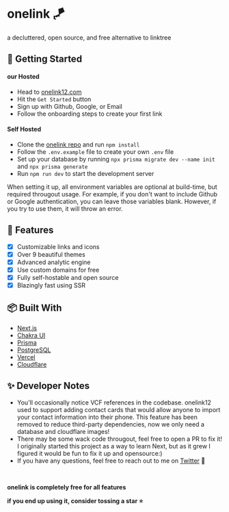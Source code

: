 # onelink 🪁

a decluttered, open source, and free alternative to linktree

## 🚀 Getting Started

#### our Hosted

- Head to [onelink12.com](https://onelink12.vercel.app)
- Hit the `Get Started` button
- Sign up with Github, Google, or Email
- Follow the onboarding steps to create your first link

#### Self Hosted

- Clone the [onelink repo](httsp://github.com/vasantakmr/onelink) and run `npm install`
- Follow the `.env.example` file to create your own `.env` file
- Set up your database by running `npx prisma migrate dev --name init` and `npx prisma generate`
- Run `npm run dev` to start the development server

When setting it up, all environment variables are optional at build-time, but required througout usage. For example, if you don't want to include Github or Google authentication, you can leave those variables blank. However, if you try to use them, it will throw an error.

## 📝 Features

- [x] Customizable links and icons
- [x] Over 9 beautiful themes
- [x] Advanced analytic engine
- [x] Use custom domains for free
- [x] Fully self-hostable and open source
- [x] Blazingly fast using SSR

## 📦 Built With

- [Next.js](https://nextjs.org/)
- [Chakra UI](https://chakra-ui.com/)
- [Prisma](https://prisma.io/)
- [PostgreSQL](https://www.postgresql.org/)
- [Vercel](https://vercel.com/)
- [Cloudflare](https://cloudflare.com/)

## ✨ Developer Notes

- You'll occasionally notice VCF references in the codebase. onelink12 used to support adding contact cards that would allow anyone to import your contact information into their phone. This feature has been removed to reduce third-party dependencies, now we only need a database and cloudflare images!
- There may be some wack code througout, feel free to open a PR to fix it! I originally started this project as a way to learn Next, but as it grew I figured it would be fun to fix it up and opensource:)
- If you have any questions, feel free to reach out to me on [Twitter](https://twitter.com/vasantakmr) 🍉

<br />

**onelink is completely free for all features**

**if you end up using it, consider tossing a star ⭐**
